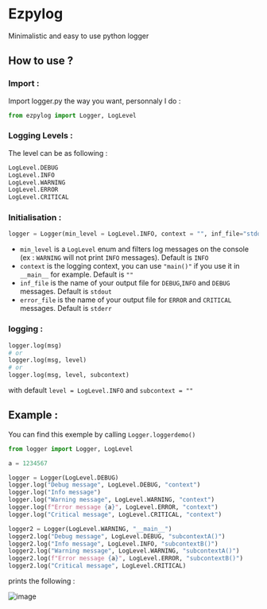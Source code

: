 # Ezpylog
Minimalistic and easy to use python logger

## How to use ?
### Import :
Import logger.py the way you want, personnaly I do : 

```python
from ezpylog import Logger, LogLevel
```

### Logging Levels :
The level can be as following :
```python
LogLevel.DEBUG
LogLevel.INFO
LogLevel.WARNING
LogLevel.ERROR
LogLevel.CRITICAL
```

### Initialisation :
```python
logger = Logger(min_level = LogLevel.INFO, context = "", inf_file="stdout", error_file="stderr")
```

- `min_level` is a `LogLevel` enum and filters log messages on the console (ex : `WARNING` will not print `INFO` messages). Default is `INFO`
- `context` is the logging context, you can use `"main()"` if you use it in `__main__` for example. Default is `""`
- `inf_file` is the name of your output file  for `DEBUG`,`INFO` and `DEBUG` messages. Default is `stdout`
- `error_file` is the name of your output file  for `ERROR` and `CRITICAL` messages. Default is `stderr`

### logging : 
```python
logger.log(msg)
# or
logger.log(msg, level)
# or
logger.log(msg, level, subcontext)
```
with default `level = LogLevel.INFO` and `subcontext = ""`

## Example :
You can find this exemple by calling `Logger.loggerdemo()`

```python
from logger import Logger, LogLevel

a = 1234567

logger = Logger(LogLevel.DEBUG)
logger.log("Debug message", LogLevel.DEBUG, "context")
logger.log("Info message")
logger.log("Warning message", LogLevel.WARNING, "context")
logger.log(f"Error message {a}", LogLevel.ERROR, "context")
logger.log("Critical message", LogLevel.CRITICAL, "context")

logger2 = Logger(LogLevel.WARNING, "__main__")
logger2.log("Debug message", LogLevel.DEBUG, "subcontextA()")
logger2.log("Info message", LogLevel.INFO, "subcontextB()")
logger2.log("Warning message", LogLevel.WARNING, "subcontextA()")
logger2.log(f"Error message {a}", LogLevel.ERROR, "subcontextB()")
logger2.log("Critical message", LogLevel.CRITICAL)
```	

prints the following : 

![image](https://user-images.githubusercontent.com/80471345/163835427-f5b3306f-9ebe-46d4-9da6-1e5413f8af0e.png)
